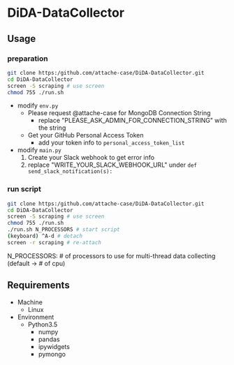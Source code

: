 # DiDA-DataCollector

## Usage
### preparation
```bash
git clone https:/github.com/attache-case/DiDA-DataCollector.git
cd DiDA-DataCollector
screen -S scraping # use screen
chmod 755 ./run.sh
```
- modify `env.py`
  - Please request @attache-case for MongoDB Connection String
    - replace "PLEASE_ASK_ADMIN_FOR_CONNECTION_STRING" with the string
  - Get your GitHub Personal Access Token
    - add your token info to `personal_access_token_list`
- modify `main.py`
  1. Create your Slack webhook to get error info
  1. replace "WRITE_YOUR_SLACK_WEBHOOK_URL" under `def send_slack_notification(s):`

### run script
```bash
git clone https:/github.com/attache-case/DiDA-DataCollector.git
cd DiDA-DataCollector
screen -S scraping # use screen
chmod 755 ./run.sh
./run.sh N_PROCESSORS # start script
(keyboard) ^A-d # detach
screen -r scraping # re-attach
```
N_PROCESSORS: # of processors to use for multi-thread data collecting (default -> # of cpu)

## Requirements
- Machine
  - Linux
- Environment
  - Python3.5
    - numpy
    - pandas
    - ipywidgets
    - pymongo
